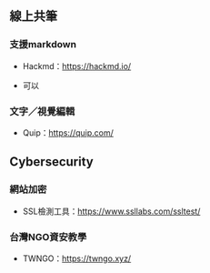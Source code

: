 ## 線上共筆
### 支援markdown
- Hackmd：https://hackmd.io/
 * 可以
  
### 文字／視覺編輯
- Quip：https://quip.com/

## Cybersecurity

### 網站加密
- SSL檢測工具：https://www.ssllabs.com/ssltest/
  
### 台灣NGO資安教學
- TWNGO：https://twngo.xyz/

